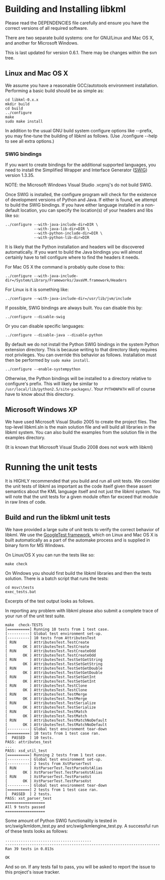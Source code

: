 # Building and Installing libkml #

Please read the DEPENDENCIES file carefully and ensure you have the correct
versions of all required software.

There are two separate build systems: one for GNU/Linux and Mac OS X, and
another for Microsoft Windows.

This is last updated for version 0.6.1.  There may be changes within the svn tree.

## Linux and Mac OS X ##

We assume you have a reasonable GCC/autotools environment installation.
Performing a basic build should be as simple as:

```
cd libkml-0.x.x
mkdir build
cd build
../configure
make
sudo make install
```

In addition to the usual GNU build system configure options like --prefix, you
may fine-tune the building of libkml as follows. (Use ./configure --help to see
all extra options.)

### SWIG bindings ###

If you want to create bindings for the additional supported languages, you need
to install the Simplified Wrapper and Interface Generator
([SWIG](http://www.swig.org/)) version 1.3.35.

NOTE: the Microsoft Windows Visual Studio .vcproj's do not build SWIG.

Once SWIG is installed, the
configure program will check for the existence of development versions of
Python and Java. If either is found, we attempt to build the SWIG bindings. If
you have either language installed in a non-default location, you can specify
the location(s) of your headers and libs like so:

```
../configure --with-java-include-dir=DIR \
             --with-java-lib-dir=DIR \
             --with-python-include-dir=DIR \
             --with-python-lib-dir=DIR
```

It is likely that the Python installation and headers will be discovered
automatically. If you want to build the Java bindings you will almost
certainly have to tell configure where to find the headers it needs.

For Mac OS X the command is probably quite close to this:
```
../configure --with-java-include-dir=/System/Library/Frameworks/JavaVM.framework/Headers
```

For Linux is it is something like:
```
../configure --with-java-include-dir=/usr/lib/jvm/include
```

If possible, SWIG bindings are always built. You can disable this by:

```
../configure --disable-swig
```

Or you can disable specific languages:

```
../configure --disable-java --disable-python
```

By default we do not install the Python SWIG bindings in the system Python
extension directory. This is because writing to that directory likely requires
root privileges. You can override this behavior as follows. Installation must
then be performed by `sudo make install`.

```
../configure --enable-systempython
```

Otherwise, the Python bindings will be installed to a directory relative to
configure's prefix. This will likely be similar to
`/usr/local/lib/python2.5/site-packages/`. Your `PYTHONPATH` will of course
have to know about this directory.


## Microsoft Windows XP ##

We have used Microsoft Visual Studio 2005 to create the project files. The
top-level libkml.sln is the main solution file and will build all libraries in
the libkml system. You can also build the examples from the solution file
in the examples directory.

(It is known that Microsoft Visual Studio 2008 does not work with libkml)

# Running the unit tests #

It is HIGHLY recommended that you build and run all unit tests.
We consider the unit tests of libkml as important as the code itself
given these assert semantics about the KML language itself and not
just the libkml system.  You will note that the unit tests for a given
module often far exceed that module in raw lines of code.

## Build and run the libkml unit tests ##

We have provided a large suite of unit tests to verify the correct behavior of
libkml. We use the [GoogleTest framework](http://googletest.googlecode.com), which
on Linux and Mac OS X is built automatically as a part of the automake process and is
supplied in binary form for MS Windows.

On Linux/OS X you can run the tests like so:

```
make check
```

On Windows you should first build the libkml libraries and then the tests solution. There is a batch script that runs the tests:

```
cd msvc\tests
exec_tests.bat
```

Excerpts of the test output looks as follows.

In reporting any problem with libkml please also submit a complete
trace of your run of the unit test suite.

```
make  check-TESTS
[==========] Running 10 tests from 1 test case.
[----------] Global test environment set-up.
[----------] 10 tests from AttributesTest
[ RUN      ] AttributesTest.TestCreate
[       OK ] AttributesTest.TestCreate
[ RUN      ] AttributesTest.TestCreateOdd
[       OK ] AttributesTest.TestCreateOdd
[ RUN      ] AttributesTest.TestSetGetString
[       OK ] AttributesTest.TestSetGetString
[ RUN      ] AttributesTest.TestSetGetDouble
[       OK ] AttributesTest.TestSetGetDouble
[ RUN      ] AttributesTest.TestSetGetInt
[       OK ] AttributesTest.TestSetGetInt
[ RUN      ] AttributesTest.TestClone
[       OK ] AttributesTest.TestClone
[ RUN      ] AttributesTest.TestMerge
[       OK ] AttributesTest.TestMerge
[ RUN      ] AttributesTest.TestSerialize
[       OK ] AttributesTest.TestSerialize
[ RUN      ] AttributesTest.TestMatch
[       OK ] AttributesTest.TestMatch
[ RUN      ] AttributesTest.TestMatchNoDefault
[       OK ] AttributesTest.TestMatchNoDefault
[----------] Global test environment tear-down
[==========] 10 tests from 1 test case ran.
[  PASSED  ] 10 tests.
PASS: attributes_test
...
PASS: xsd_util_test
[==========] Running 2 tests from 1 test case.
[----------] Global test environment set-up.
[----------] 2 tests from XstParserTest
[ RUN      ] XstParserTest.TestParseXstAlias
[       OK ] XstParserTest.TestParseXstAlias
[ RUN      ] XstParserTest.TestParseXst
[       OK ] XstParserTest.TestParseXst
[----------] Global test environment tear-down
[==========] 2 tests from 1 test case ran.
[  PASSED  ] 2 tests.
PASS: xst_parser_test
==================
All 9 tests passed
==================
```

Some amount of Python SWIG functionality is tested in src/swig/kmldom\_test.py
and src/swig/kmlengine\_test.py. A successful run of these tests looks as follows:

```
.......................................
----------------------------------------------------------------------
Ran 39 tests in 0.013s

OK
```

And so on. If any tests fail to pass, you will be asked to report the issue to
this project's issue tracker.